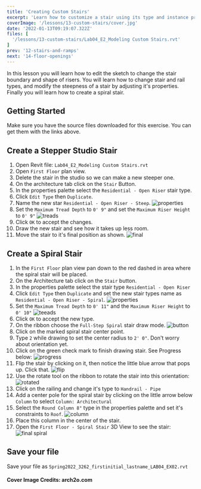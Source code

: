 ```yaml
---
title: 'Creating Custom Stairs'
excerpt: 'Learn how to customize a stair using its type and instance properties'
coverImage: '/lessons/13-custom-stairs/cover.jpg'
date: '2022-01-13T09:19:07.322Z'
files: [
  '/lessons/13-custom-stairs/Lab04_E2_Modeling Custom Stairs.rvt'
]
prev: '12-stairs-and-ramps'
next: '14-floor-openings'
---
```


In this lesson you will learn how to edit the sketch to change the stair boundary and shape of risers. You will learn how to change stair and rail types, and modify the steepness of a stair by adjusting it's properties. Finally you will learn how to create a spiral stair.

## Getting Started

Make sure you have the source files downloaded for this exercise. You can get them with the links above.

## Create a Stepper Studio Stair

1. Open Revit file: ``Lab04_E2_Modeling Custom Stairs.rvt``
2. Open ``First Floor`` plan view.
3. Delete the stair in the studio so we can make a new steeper one.
4. On the architecture tab click on the ``Stair`` Button.
5. In the properties palette select the ``Residential - Open Riser`` stair type.
6. Click ``Edit Type`` then ``Duplicate``.
7. Name the new star ``Residential - Open Riser - Steep``.
![properties](/lessons/13-custom-stairs/stair-properties.png)
8. Set the ``Maximum Tread Depth`` to ``0' 9"`` and set the ``Maximum Riser Height`` to ``0' 9"``
![treads](/lessons/13-custom-stairs/tread-dims.png)
9. Click ``OK`` to accept the changes.
10. Draw the new stair and see how it takes up less room.
11. Move the stair to it's final position as shown.
![final](/lessons/13-custom-stairs/stair-final.png)

## Create a Spiral Stair

1. In the ``First Floor`` plan view pan down to the red dashed in area where the spiral stair will be placed.
2. On the Architecture tab click on the ``Stair`` button.
3. In the properties palette select the stair type ``Residential - Open Riser``
4. Click ``Edit Type`` then ``Duplicate`` and set the new stair types name as ``Residential - Open Riser - Spiral``.
![properties](/lessons/13-custom-stairs/spiral-properties.png)
5. Set the ``Maximum Tread Depth`` to ``0' 11"`` and the ``Maximum Riser Height`` to ``0' 10"``
![teeads](/lessons/13-custom-stairs/spiral-treads.png)
6. Click ``OK`` to accept the new type.
7. On the ribbon choose the ``Full-Step Spiral`` stair draw mode.
![button](/lessons/13-custom-stairs/spiral-button.png)
8. Click on the marked spiral stair center point.
9. Type ``2`` while drawing to set the center radius to ``2' 0"``. Don't worry about orientation yet.
10. Click on the green check mark to finish drawing stair. See Progress below:
![progress](/lessons/13-custom-stairs/spiral-progress.png)
11. Flip the stair by clicking on it, then notice the little blue arrow that pops up. Click that.
![flip](/lessons/13-custom-stairs/flip.png)
12. Use the rotate tool on the ribbon to rotate the stair into this orientation:
![rotated](/lessons/13-custom-stairs/rotate.png)
13. Click on the railing and change it's type to ``Handrail - Pipe``
14. Add a center pole for the spiral stair by clicking on the little arrow below ``Column`` to select ``Column: Architectural``
15. Select the ``Round Column 8"`` type in the properties palette and set it's constraints to ``Roof``.
![column](/lessons/13-custom-stairs/constraints.png)
16. Place this column in the center of the stair.
17. Open the ``First Floor - Spiral Stair`` 3D View to see the stair:
![final spiral](/lessons/13-custom-stairs/final-spiral.png)

## Save your file

Save your file as ``Spring2022_3262_firstinitial_lastname_LAB04_EX02.rvt``

#### Cover Image Credits: arch2o.com